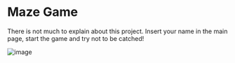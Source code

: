 # Maze Game
There is not much to explain about this project. Insert your name in the main page, start the game and try not to be catched!  

![image](https://github.com/amadr-95/proyecto-DWES/assets/122611230/cc7f239e-49dd-43b3-9a4e-1a41145f8f9e)
